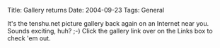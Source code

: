 Title: Gallery returns
Date: 2004-09-23
Tags: General

It's the tenshu.net picture gallery back again on an Internet near you. Sounds exciting, huh? ;-)
Click the gallery link over on the Links box to check 'em out.
